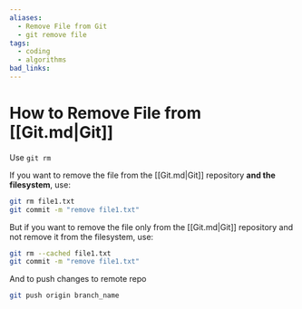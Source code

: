 ```yaml
---
aliases:
  - Remove File from Git
  - git remove file
tags:
  - coding
  - algorithms
bad_links:
---
```

# How to Remove File from [[Git.md|Git]]

Use `git rm`

If you want to remove the file from the [[Git.md|Git]] repository **and the filesystem**, use:

```bash
git rm file1.txt
git commit -m "remove file1.txt"
```

But if you want to remove the file only from the [[Git.md|Git]] repository and not remove it from the filesystem, use:

```bash
git rm --cached file1.txt
git commit -m "remove file1.txt"
```

And to push changes to remote repo

```bash
git push origin branch_name
```